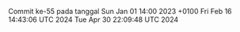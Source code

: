 Commit ke-55 pada tanggal Sun Jan 01 14:00 2023 +0100
Fri Feb 16 14:43:06 UTC 2024
Tue Apr 30 22:09:48 UTC 2024
